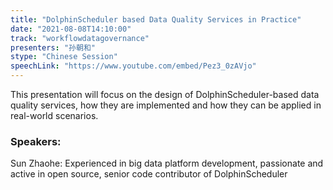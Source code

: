 ```yaml
---
title: "DolphinScheduler based Data Quality Services in Practice"
date: "2021-08-08T14:10:00" 
track: "workflowdatagovernance"
presenters: "孙朝和"
stype: "Chinese Session"
speechLink: "https://www.youtube.com/embed/Pez3_0zAVjo"
---
```

This presentation will focus on the design of DolphinScheduler-based data quality services, how they are implemented and how they can be applied in real-world scenarios.
 ### Speakers: 
 Sun Zhaohe: Experienced in big data platform development, passionate and active in open source, senior code contributor of DolphinScheduler